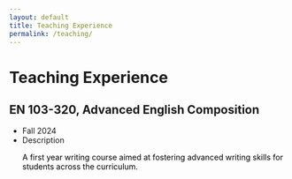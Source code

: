 ```yaml
---
layout: default
title: Teaching Experience
permalink: /teaching/
---
```


# Teaching Experience

## EN 103-320, Advanced English Composition
  - Fall 2024
  - Description
    <p style="color:black;">A first year writing course aimed at fostering advanced writing skills for students across the curriculum.</p>
